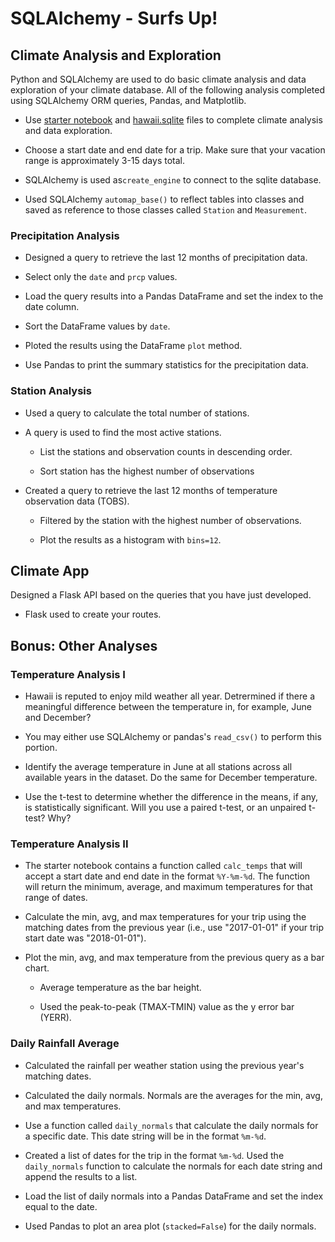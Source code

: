 ﻿# SQLAlchemy - Surfs Up!


## Climate Analysis and Exploration

Python and SQLAlchemy are used to do basic climate analysis and data exploration of your climate database. All of the following analysis completed using SQLAlchemy 
ORM queries, Pandas, and Matplotlib.

* Use  [starter notebook](climate_starter.ipynb) and [hawaii.sqlite](Resources/hawaii.sqlite) files to complete climate analysis and data exploration.

* Choose a start date and end date for a trip. Make sure that your vacation range is approximately 3-15 days total.

* SQLAlchemy is used as`create_engine` to connect to the sqlite database.

* Used SQLAlchemy `automap_base()` to reflect tables into classes and saved as reference to those classes called `Station` and `Measurement`.

### Precipitation Analysis

* Designed a query to retrieve the last 12 months of precipitation data.

* Select only the `date` and `prcp` values.

* Load the query results into a Pandas DataFrame and set the index to the date column.

* Sort the DataFrame values by `date`.

* Ploted the results using the DataFrame `plot` method.

* Use Pandas to print the summary statistics for the precipitation data.

### Station Analysis

* Used a query to calculate the total number of stations.

* A query is used to find the most active stations.

  * List the stations and observation counts in descending order.

  * Sort station has the highest number of observations

* Created a query to retrieve the last 12 months of temperature observation data (TOBS).

  * Filtered by the station with the highest number of observations.

  * Plot the results as a histogram with `bins=12`.

## Climate App

Designed a Flask API based on the queries that you have just developed.

* Flask used to create your routes.

## Bonus: Other Analyses

### Temperature Analysis I

* Hawaii is reputed to enjoy mild weather all year. Detrermined if there a meaningful difference between the temperature in, for example, June and December?

* You may either use SQLAlchemy or pandas's `read_csv()` to perform this portion.

* Identify the average temperature in June at all stations across all available years in the dataset. Do the same for December temperature.

* Use the t-test to determine whether the difference in the means, if any, is statistically significant. Will you use a paired t-test, or an unpaired t-test? Why?

### Temperature Analysis II

* The starter notebook contains a function called `calc_temps` that will accept a start date and end date in the format `%Y-%m-%d`. The function will return the minimum, average, and maximum temperatures for that range of dates.

* Calculate the min, avg, and max temperatures for your trip using the matching dates from the previous year (i.e., use "2017-01-01" if your trip start date was "2018-01-01").

* Plot the min, avg, and max temperature from the previous query as a bar chart.

  * Average temperature as the bar height.

  * Used the peak-to-peak (TMAX-TMIN) value as the y error bar (YERR).


### Daily Rainfall Average

* Calculated the rainfall per weather station using the previous year's matching dates.

* Calculated the daily normals. Normals are the averages for the min, avg, and max temperatures.

* Use a function called `daily_normals` that calculate the daily normals for a specific date. This date string will be in the format `%m-%d`.

* Created a list of dates for the trip in the format `%m-%d`. Used the `daily_normals` function to calculate the normals for each date string and append the results to a list.

* Load the list of daily normals into a Pandas DataFrame and set the index equal to the date.

* Used Pandas to plot an area plot (`stacked=False`) for the daily normals.

